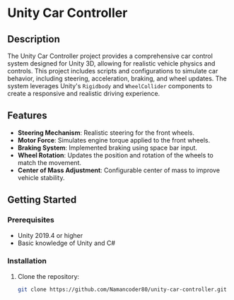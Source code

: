 # Unity Car Controller

## Description
The Unity Car Controller project provides a comprehensive car control system designed for Unity 3D, allowing for realistic vehicle physics and controls. This project includes scripts and configurations to simulate car behavior, including steering, acceleration, braking, and wheel updates. The system leverages Unity's `Rigidbody` and `WheelCollider` components to create a responsive and realistic driving experience.

## Features
- **Steering Mechanism**: Realistic steering for the front wheels.
- **Motor Force**: Simulates engine torque applied to the front wheels.
- **Braking System**: Implemented braking using space bar input.
- **Wheel Rotation**: Updates the position and rotation of the wheels to match the movement.
- **Center of Mass Adjustment**: Configurable center of mass to improve vehicle stability.

## Getting Started
### Prerequisites
- Unity 2019.4 or higher
- Basic knowledge of Unity and C#

### Installation
1. Clone the repository:
   ```sh
   git clone https://github.com/Namancoder80/unity-car-controller.git
